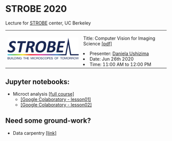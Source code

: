 # STROBE 2020
Lecture for [STROBE](https://strobe.colorado.edu/) center, UC Berkeley

<table border="0">
 <tr>
    <td><img src="https://github.com/dani-lbnl/strobe2020/blob/master/strobe_logo.svg" width="300">
    </td>
    <td>
     <p>
      Title: Computer Vision for Imaging Science <a href='https://drive.google.com/file/d/1Avmxcra6m8vTBw4tivdKFd4vGm5wBCB4/view?usp=sharing'>[pdf]</a>
      <li> Presenter: <a href='bit.ly/idealdatascience'>Daniela Ushizima </a>
      <li> Date: Jun 26th 2020
      <li> Time: 11:00 AM to 12:00 PM        
      </td>
 </tr>
</table>

## Jupyter notebooks:  
- Microct analysis [[full course]](https://github.com/CameraIA/dipmicroct/tree/master/partII)  
    - [[Google Colaboratory - lesson01]](https://drive.google.com/file/d/1l3nUSw5N2QQgcZqlO9gULRN3PHrkde6Q/view?usp=sharing)
    - [[Google Colaboratory - lesson02]](https://drive.google.com/file/d/1GX3Gp0IgqCCn7KbpwG2LVsVCKKyGd-45/view?usp=sharing)

## Need some ground-work?
- Data carpentry [[link]](https://datacarpentry.org/image-processing/)
